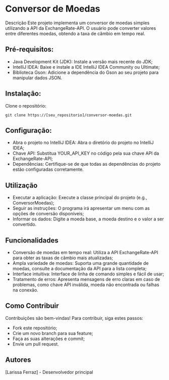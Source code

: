 # Conversor de Moedas
Descrição
Este projeto implementa um conversor de moedas simples utilizando a API da ExchangeRate-API. O usuário pode converter valores entre diferentes moedas, obtendo a taxa de câmbio em tempo real.

## Pré-requisitos:
- Java Development Kit (JDK): Instale a versão mais recente do JDK;
- IntelliJ IDEA: Baixe e instale a IDE IntelliJ IDEA Community ou Ultimate;
- Biblioteca Gson: Adicione a dependência do Gson ao seu projeto para manipular dados JSON.

## Instalação:
Clone o repositório:

````
git clone https://[seu_repositorio]/conversor-moedas.git
````

## Configuração:
- Abra o projeto no IntelliJ IDEA: Abra o diretório do projeto no IntelliJ IDEA;
- Chave API: Substitua YOUR_API_KEY no código pela sua chave API da ExchangeRate-API;
- Dependências: Certifique-se de que todas as dependências do projeto estão configuradas corretamente.

## Utilização
- Executar a aplicação: Execute a classe principal do projeto (e.g., ConversorMoedas);
- Seguir as instruções: O programa irá apresentar um menu com as opções de conversão disponíveis;
- Informar os dados: Digite a moeda base, a moeda destino e o valor a ser convertido.

## Funcionalidades
- Conversão de moedas em tempo real: Utiliza a API ExchangeRate-API para obter as taxas de câmbio mais atualizadas;
- Ampla variedade de moedas: Suporta uma grande quantidade de moedas, consulte a documentação da API para a lista completa;
- Interface intuitiva: Interface de linha de comando simples e fácil de usar;
- Tratamento de erros: Apresenta mensagens de erro claras em caso de problemas, como chave API inválida, moeda não encontrada ou falhas na conexão.

## Como Contribuir
Contribuições são bem-vindas! Para contribuir, siga estes passos:

- Fork este repositório;
- Crie um novo branch para sua feature;
- Faça as suas alterações e commit;
- Envie um pull request.

## Autores
[Larissa Ferraz] - Desenvolvedor principal
